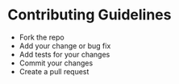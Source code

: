 # Contributing Guidelines

* Fork the repo 
* Add your change or bug fix
* Add tests for your changes
* Commit your changes
* Create a pull request